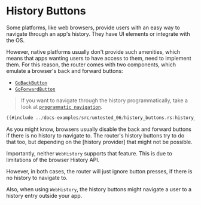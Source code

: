 # History Buttons

Some platforms, like web browsers, provide users with an easy way to navigate
through an app's history. They have UI elements or integrate with the OS.

However, native platforms usually don't provide such amenities, which means that
apps wanting users to have access to them, need to implement them. For this
reason, the router comes with two components, which emulate a browser's back and
forward buttons:

- [`GoBackButton`]
- [`GoForwardButton`]

> If you want to navigate through the history programmatically, take a look at
> [`programmatic navigation`](./navigation/programmatic.md).

```rust
{{#include ../docs-examples/src/untested_06/history_buttons.rs:history_buttons}}
```

As you might know, browsers usually disable the back and forward buttons if
there is no history to navigate to. The router's history buttons try to do that
too, but depending on the [history provider] that might not be possible.

Importantly, neither `WebHistory` supports that feature.
This is due to limitations of the browser History API.

However, in both cases, the router will just ignore button presses, if there is
no history to navigate to.

Also, when using `WebHistory`, the history buttons might
navigate a user to a history entry outside your app.

[`GoBackButton`]: https://docs.rs/dioxus-router/latest/dioxus_router/components/fn.GoBackButton.html
[`GoForwardButton`]: https://docs.rs/dioxus-router/latest/dioxus_router/components/fn.GoForwardButton.html
